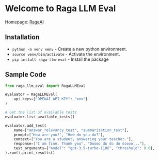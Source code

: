 # Welcome to Raga LLM Eval

Homepage: [RagaAI](https://www.raga.ai)

## Installation

* `python -m venv venv` - Create a new python environment.
* `source venv/bin/activate` - Activate the environment.
* `pip install raga-llm-eval` - Install the package

## Sample Code
```py
from raga_llm_eval import RagaLLMEval

evaluator = RagaLLMEval(
    api_keys={"OPENAI_API_KEY": "xxx"}
)

# Get the list of available tests
evaluator.list_available_tests()

evaluator.add_test(
    name=["answer_relevancy_test", "summarization_test"],
    prompt=["How are you?", "How do you do?"],
    context=["You are a student, answering your teacher."],
    response=["I am fine. Thank you", "Doooo do do do doooo..."],
    test_arguments={"model": "gpt-3.5-turbo-1106", "threshold": 0.6},
).run().print_results()
```